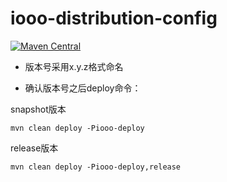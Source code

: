 # iooo-distribution-config

[![Maven Central](https://maven-badges.herokuapp.com/maven-central/tech.iooo.coco/iooo-distribution-config/badge.svg)](https://maven-badges.herokuapp.com/maven-central/tech.iooo.coco/iooo-distribution-config)

- 版本号采用x.y.z格式命名

- 确认版本号之后deploy命令：

snapshot版本
```
mvn clean deploy -Piooo-deploy
```
release版本
```
mvn clean deploy -Piooo-deploy,release
```
